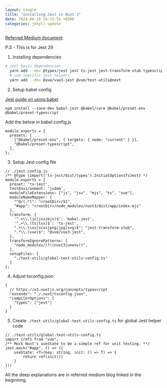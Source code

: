 ```yaml
---
layout: single
title: "Installing Jest in Nuxt 3"
date: 2024-06-10 16:15:55 +0200
categories: jekyll update
---
```


[Referred Medium document](https://medium.com/@fgoessler/set-up-nuxt3-with-jest-typescript-80aa4d3cfabc)

P.S - This is for Jest 29

1. Installing dependencies

```bash
# jest basic dependencies
  yarn add --dev @types/jest jest ts-jest jest-transform-stub typescript
  # vue specific jest helpers
  yarn add --dev @vue/vue3-jest @vue/test-utils@next
```

2. Setup babel config

[Jest guide on using babel]([url](https://jestjs.io/docs/getting-started#using-babel))

```
npm install --save-dev babel-jest @babel/core @babel/preset-env @babel/preset-typescript
```

Add the below in babel.config.js
```
module.exports = {
  presets: [
    ["@babel/preset-env", { targets: { node: "current" } }],
    "@babel/preset-typescript",
  ],
};
```

3. Setup Jest config file

```
// ./jest.config.js
/** @type {import('ts-jest/dist/types').InitialOptionsTsJest} */
module.exports = {
  preset: 'ts-jest',
  testEnvironment: 'jsdom',
  moduleFileExtensions: ["js", "jsx", "mjs", "ts", "vue"],
  moduleNameMapper: {
    "^@/(.*)": "<rootDir>/$1",
    "#app": "<rootDir>/node_modules/nuxt3/dist/app/index.mjs"
  },
  transform: {
    '^.+\\.(js|jsx|mjs)$': 'babel-jest',
    '^.+\\.(ts|tsx)$': 'ts-jest',
    ".+\\.(css|scss|png|jpg|svg)$": "jest-transform-stub",
    ".*\\.(vue)$": "@vue/vue3-jest",
  },
  transformIgnorePatterns: [
    "node_modules/(?!(nuxt3|unenv))",
  ],
  setupFiles: [
    "./test-utils/global-test-utils-config.ts"
  ]
};
```

4. Adjust tsconfig.json
```
{
  // https://v3.nuxtjs.org/concepts/typescript
  "extends": "./.nuxt/tsconfig.json",
  "compilerOptions": {
    "types": ["jest"]
  }
}
```

5. Create `./test-utils/global-test-utils-config.ts` for global Jest helper code

```
// ./test-utils/global-test-utils-config.ts
import {ref} from "vue";
/** Mock Nuxt's useState to be a simple ref for unit testing. **/
jest.mock("#app", () => ({
    useState: <T>(key: string, init: () => T) => {
        return ref(init())
    }
}))
```

All the deep explanations are in referred medium blog linked in the beginning. 
